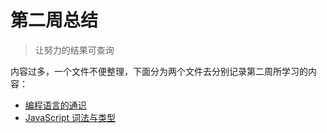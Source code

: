 # 第二周总结

> 让努力的结果可查询



内容过多，一个文件不便整理，下面分为两个文件去分别记录第二周所学习的内容：

* [编程语言的通识](./编程语言的通识.md)
* [JavaScript 词法与类型](./JavaScript_Lex&Type.md)

